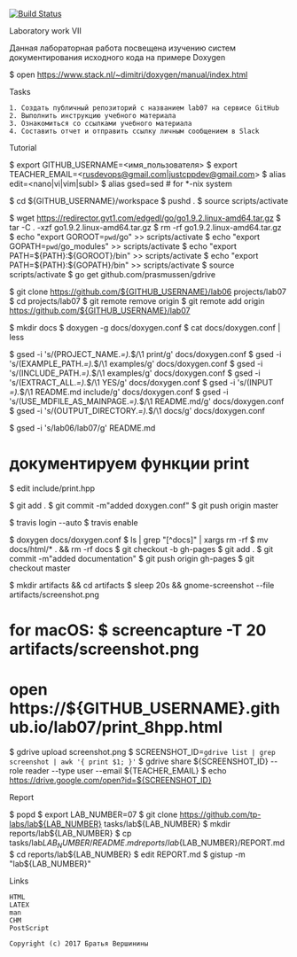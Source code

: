 [![Build Status](https://travis-ci.org/BasyninNikita/lab07.svg?branch=master)](https://travis-ci.org/BasyninNikita/lab07)


Laboratory work VII

Данная лабораторная работа посвещена изучению систем документирования исходного кода на примере Doxygen

$ open https://www.stack.nl/~dimitri/doxygen/manual/index.html

Tasks

    1. Создать публичный репозиторий с названием lab07 на сервисе GitHub
    2. Выполнить инструкцию учебного материала
    3. Ознакомиться со ссылками учебного материала
    4. Составить отчет и отправить ссылку личным сообщением в Slack

Tutorial

$ export GITHUB_USERNAME=<имя_пользователя>
$ export TEACHER_EMAIL=<rusdevops@gmail.com|justcppdev@gmail.com>
$ alias edit=<nano|vi|vim|subl>
$ alias gsed=sed # for *-nix system

$ cd ${GITHUB_USERNAME}/workspace
$ pushd .
$ source scripts/activate

$ wget https://redirector.gvt1.com/edgedl/go/go1.9.2.linux-amd64.tar.gz
$ tar -C . -xzf go1.9.2.linux-amd64.tar.gz
$ rm -rf go1.9.2.linux-amd64.tar.gz
$ echo "export GOROOT=`pwd`/go" >> scripts/activate
$ echo "export GOPATH=`pwd`/go_modules" >> scripts/activate
$ echo "export PATH=\${PATH}:\${GOROOT}/bin" >> scripts/activate
$ echo "export PATH=\${PATH}:\${GOPATH}/bin" >> scripts/activate
$ source scripts/activate
$ go get github.com/prasmussen/gdrive

$ git clone https://github.com/${GITHUB_USERNAME}/lab06 projects/lab07
$ cd projects/lab07
$ git remote remove origin
$ git remote add origin https://github.com/${GITHUB_USERNAME}/lab07

$ mkdir docs
$ doxygen -g docs/doxygen.conf
$ cat docs/doxygen.conf | less

$ gsed -i 's/\(PROJECT_NAME.*=\).*$/\1 print/g' docs/doxygen.conf
$ gsed -i 's/\(EXAMPLE_PATH.*=\).*$/\1 examples/g' docs/doxygen.conf
$ gsed -i 's/\(INCLUDE_PATH.*=\).*$/\1 examples/g' docs/doxygen.conf
$ gsed -i 's/\(EXTRACT_ALL.*=\).*$/\1 YES/g' docs/doxygen.conf
$ gsed -i 's/\(INPUT *=\).*$/\1 README.md include/g' docs/doxygen.conf
$ gsed -i 's/\(USE_MDFILE_AS_MAINPAGE.*=\).*$/\1 README.md/g' docs/doxygen.conf
$ gsed -i 's/\(OUTPUT_DIRECTORY.*=\).*$/\1 docs/g' docs/doxygen.conf

$ gsed -i 's/lab06/lab07/g' README.md

# документируем функции print 
$ edit include/print.hpp

$ git add .
$ git commit -m"added doxygen.conf"
$ git push origin master

$ travis login --auto
$ travis enable

$ doxygen docs/doxygen.conf
$ ls | grep "[^docs]" | xargs rm -rf
$ mv docs/html/* . && rm -rf docs
$ git checkout -b gh-pages
$ git add .
$ git commit -m"added documentation"
$ git push origin gh-pages
$ git checkout master

$ mkdir artifacts && cd artifacts
$ sleep 20s && gnome-screenshot --file artifacts/screenshot.png
# for macOS: $ screencapture -T 20 artifacts/screenshot.png
# open https://${GITHUB_USERNAME}.github.io/lab07/print_8hpp.html
$ gdrive upload screenshot.png
$ SCREENSHOT_ID=`gdrive list | grep screenshot | awk '{ print $1; }'`
$ gdrive share ${SCREENSHOT_ID} --role reader --type user --email ${TEACHER_EMAIL}
$ echo https://drive.google.com/open?id=${SCREENSHOT_ID}

Report

$ popd
$ export LAB_NUMBER=07
$ git clone https://github.com/tp-labs/lab${LAB_NUMBER} tasks/lab${LAB_NUMBER}
$ mkdir reports/lab${LAB_NUMBER}
$ cp tasks/lab${LAB_NUMBER}/README.md reports/lab${LAB_NUMBER}/REPORT.md
$ cd reports/lab${LAB_NUMBER}
$ edit REPORT.md
$ gistup -m "lab${LAB_NUMBER}"

Links

    HTML
    LAΤΕΧ
    man
    CHM
    PostScript


```
Copyright (c) 2017 Братья Вершинины
```

